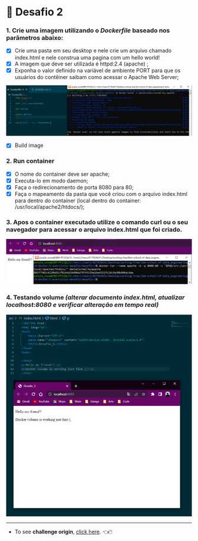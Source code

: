 # :whale: Desafio 2

### 1. Crie uma imagem utilizando o _Dockerfile_ baseado nos parâmetros abaixo:
- [X] Crie uma pasta em seu desktop e nele crie um arquivo chamado index.html e nele construa uma pagina com um hello world!
- [X] A imagem que deve ser utilizada é httpd:2.4 (apache) ; 
- [X] Exponha o valor definido na variável de ambiente PORT para que os usuários do contêiner saibam como acessar o Apache Web Server;

![imagem-1](./images/1.png)

- [X] Build image

### 2. Run container
- [X] O nome do container deve ser apache;
- [X] Executa-lo em modo daemon;
- [X] Faça o redirecionamento de porta 8080 para 80;
- [X] Faça o mapeamento da pasta que você criou com o arquivo index.html para dentro do container (local dentro do container: /usr/local/apache2/htdocs/);

### 3. Apos o container executado utilize o comando curl ou o seu navegador para acessar o arquivo index.html que foi criado.

![imagem-1](./images/2.png)

### 4. Testando volume *(alterar documento index.html, atualizar localhost:8080 e verificar alteração em tempo real)*

![imagem-1](./images/4.png)

***

* To see **challenge origin**, [click here](https://github.com/ricardocapeli/DockerStart/blob/main/exercicios/3_Desafio.md). :point_left::computer_mouse: